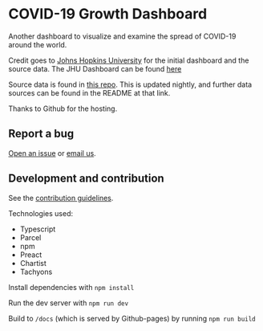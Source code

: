 # COVID-19 Growth Dashboard

Another dashboard to visualize and examine the spread of COVID-19 around the world.

Credit goes to [Johns Hopkins University](https://coronavirus.jhu.edu/) for the initial dashboard and the source data. The JHU Dashboard can be found [here](https://coronavirus.jhu.edu/map.html)

Source data is found in [this repo](https://github.com/CSSEGISandData/COVID-19). This is updated nightly, and further data sources can be found in the README at that link.

Thanks to Github for the hosting.

## Report a bug

[Open an issue](https://github.com/jayrbolton/covid19-growth-dashboard/issues) or [email us](TODO).

## Development and contribution

See the [contribution guidelines](CONTRIBUTING.md).

Technologies used:

* Typescript
* Parcel
* npm
* Preact
* Chartist
* Tachyons

Install dependencies with `npm install`

Run the dev server with `npm run dev`

Build to `/docs` (which is served by Github-pages) by running `npm run build`

